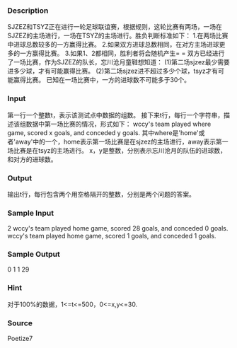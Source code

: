 
### Description
SJZEZ和TSYZ正在进行一轮足球联谊赛，根据规则，这轮比赛有两场，一场在SJZEZ的主场进行，一场在TSYZ的主场进行。胜负判断标准如下：
1.在两场比赛中进球总数较多的一方赢得比赛。
2.如果双方进球总数相同，在对方主场进球更多的一方赢得比赛。
3.如果1、2都相同，胜利者将会随机产生= =
双方已经进行了一场比赛，作为SJZEZ的队长，忘川沧月童鞋想知道：
(1)第二场sjzez最少需要进多少球，才有可能赢得比赛。
(2)第二场sjzez进不超过多少个球，tsyz才有可能赢得比赛。
已知在一场比赛中，一方的进球数不可能多于30个。

### Input
第一行一个整数t，表示该测试点中数据的组数。
接下来t行，每行一个字符串，描述该组数据中第一场比赛的情况，形式如下：
wccy's team played where game, scored x goals, and conceded y goals.
其中where是'home'或者'away'中的一个，home表示第一场比赛是在sjzez的主场进行，away表示第一场比赛是在tsyz的主场进行。
x，y是整数，分别表示忘川沧月的队伍的进球数，和对方的进球数。
### Output
输出t行，每行包含两个用空格隔开的整数，分别是两个问题的答案。
### Sample Input
2
wccy's team played home game, scored 28 goals, and conceded 0 goals.
wccy's team played home game, scored 1 goals, and conceded 1 goals.

### Sample Output

0 1
1 29


### Hint
对于100%的数据，1<=t<=500，0<=x,y<=30.

### Source
Poetize7